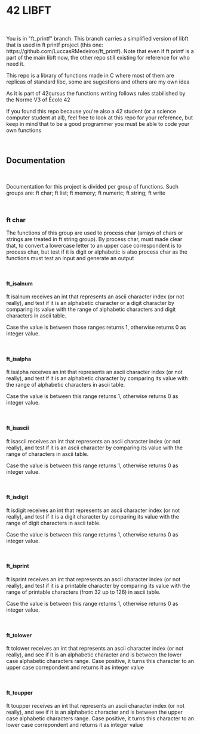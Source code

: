 <h1>42 LIBFT</h1>
<br>
<p>You is in "ft_printf" branch. This branch carries a simplified version of libft that is used in ft printf project (this one: https://github.com/LuccasRMedeiros/ft_printf). Note that even if ft printf is a part of the main libft now, the other repo still existing for reference for who need it.</p>
<p>This repo is a library of functions made in C where most of them are replicas of standard libc, some are sugestions and others are my own idea</p>
<p>As it is part of 42cursus the functions writing follows rules stabilished by the Norme V3 of École 42</p>
<p>If you found this repo because you're also a 42 student (or a science computer student at all), feel free to look at this repo for your reference, but keep in mind that to be a good programmer you must be able to code your own functions</p>
<br>
<h2>Documentation</h2>
<br>
<p>Documentation for this project is divided per group of functions. Such groups are: ft char; ft list; ft memory; ft numeric; ft string; ft write</p>
<br>
<h3>ft char</h3>
<p>The functions of this group are used to process char (arrays of chars or strings are treated in ft string group). By process char, must made clear that, to convert a lowercase letter to an upper case correspondent is to process char, but test if it is digit or alphabetic is also process char as the functions must test an input and generate an output</p>
<br>
<h4>ft_isalnum</h4>
<p>ft isalnum receives an int that represents an ascii character index (or not really), and test if it is an alphabetic character or a digit character by comparing its value with the range of alphabetic characters and digit characters in ascii table.</p>
<p>Case the value is between those ranges returns 1, otherwise returns 0 as integer value.</p>
<br>
<h4>ft_isalpha</h4>
<p>ft isalpha receives an int that represents an ascii character index (or not really), and test if it is an alphabetic character by comparing its value with the range of alphabetic characters in ascii table.</p>
<p>Case the value is between this range returns 1, otherwise returns 0 as integer value.</p>
<br>
<h4>ft_isascii</h4>
<p>ft isascii receives an int that represents an ascii character index (or not really), and test if it is an ascii character by comparing its value with the range of characters in ascii table.</p>
<p>Case the value is between this range returns 1, otherwise returns 0 as integer value.</p>
<br>
<h4>ft_isdigit</h4>
<p>ft isdigit receives an int that represents an ascii character index (or not really), and test if it is a digit character by comparing its value with the range of digit characters in ascii table.</p>
<p>Case the value is between this range returns 1, otherwise returns 0 as integer value.</p>
<br>
<h4>ft_isprint</h4>
<p>ft isprint receives an int that represents an ascii character index (or not really), and test if it is a printable character by comparing its value with the range of printable characters (from 32 up to 126) in ascii table.</p>
<p>Case the value is between this range returns 1, otherwise returns 0 as integer value.</p>
<br>
<h4>ft_tolower</h4>
<p>ft tolower receives an int that represents an ascii character index (or not really), and see if it is an alphabetic character and is between the lower case alphabetic characters range. Case positive, it turns this character to an upper case correpondent and returns it as integer value</p>
<br>
<h4>ft_toupper</h4>
<p>ft toupper receives an int that represents an ascii character index (or not really), and see if it is an alphabetic character and is between the upper case alphabetic characters range. Case positive, it turns this character to an lower case correpondent and returns it as integer value</p>
<br>
